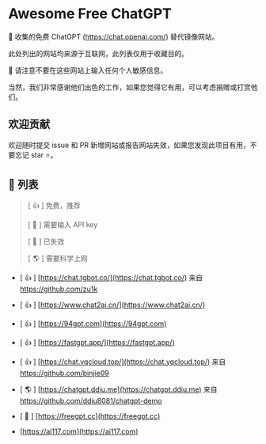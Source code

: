 # Awesome Free ChatGPT

🚀 收集的免费 ChatGPT (<https://chat.openai.com/>) 替代镜像网站。

此处列出的网站均来源于互联网，此列表仅用于收藏目的。

🚫 请注意不要在这些网站上输入任何个人敏感信息。

当然，我们非常感谢他们出色的工作，如果您觉得它有用，可以考虑捐赠或打赏他们。

## 欢迎贡献

欢迎随时提交 issue 和 PR 新增网站或报告网站失效，如果您发现此项目有用，不要忘记 star ⭐。

## 📖 列表

> [ 👍 ] 免费，推荐
>
> [ 🔐 ] 需要输入 API key
>
> [ 🚫 ] 已失效
>
> [ 🌎 ] 需要科学上网

- [ 👍 ] [https://chat.tgbot.co/](https://chat.tgbot.co/) 来自 https://github.com/zu1k

- [ 👍 ] [https://www.chat2ai.cn/](https://www.chat2ai.cn/)

- [ 👍 ] [https://94gpt.com](https://94gpt.com)

- [ 👍 ] [https://fastgpt.app/](https://fastgpt.app/)

- [ 👍 ] [https://chat.yqcloud.top/](https://chat.yqcloud.top/) 来自 https://github.com/binjie09

- [ 🌎 ] [https://chatgpt.ddiu.me](https://chatgpt.ddiu.me) 来自 https://github.com/ddiu8081/chatgpt-demo

- [ 🔐 ] [https://freegpt.cc](https://freegpt.cc)

- [https://ai117.com](https://ai117.com)
